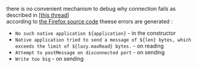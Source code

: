 there is no convenient mechanism to debug why connection fails as described in [[this thread]][def]  
according to [the Firefox source code][def2] theese errors are generated :
- `No such native application ${application}` - in the constructor
- `Native application tried to send a message of ${len} bytes, which exceeds the limit of ${lazy.maxRead} bytes.` - on reading
- `Attempt to postMessage on disconnected port` - on sending
- `Write too big` - on sending

[def]: https://discourse.mozilla.org/t/native-messaging-api-catching-a-connection-request-failure-versus-a-genuine-disconnection/72562
[def2]: https://searchfox.org/mozilla-central/source/toolkit/components/extensions/NativeMessaging.sys.mjs